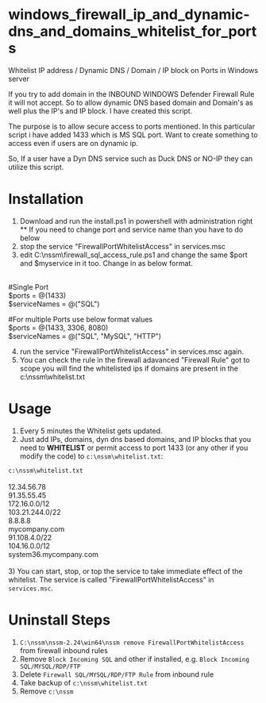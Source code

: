 # windows_firewall_ip_and_dynamic-dns_and_domains_whitelist_for_ports
Whitelist IP address / Dynamic DNS / Domain / IP block on Ports in Windows server


If you try to add domain in the INBOUND WINDOWS Defender Firewall Rule it will not accept.
So to allow dynamic DNS based domain and Domain's as well plus the IP's and IP block.
I have created this script.

The purpose is to allow secure access to ports mentioned. In this particular script i have 
added 1433 which is MS SQL port. Want to create something to access even if users are on dynamic ip.

So, If a user have a Dyn DNS service such as Duck DNS or NO-IP they can utilize this script.

# Installation

1) Download and run the install.ps1 in powershell with administration right
** If you need to change port and service name than you have to do below
2) stop the service "FirewallPortWhitelistAccess" in services.msc
3) edit C:\nssm\firewall_sql_access_rule.ps1 and change the same $port and $myservice in it too. Change in as below format.
<br /> 
#Single Port<br /> 
$ports = @(1433)<br /> 
$serviceNames = @("SQL")<br /> 

#For multiple Ports use below format values<br /> 
$ports = @(1433, 3306, 8080)<br /> 
$serviceNames = @("SQL", "MySQL", "HTTP")<br /> 

4) run the service "FirewallPortWhitelistAccess" in services.msc again.
5) You can check the rule in the firewall adavanced "Firewall <ServiceName> Rule" got to scope you will find the whitelisted ips if domains are present in the c:\nssm\whitelist.txt

# Usage
1) Every 5 minutes the Whitelist gets updated.
2) Just add IPs, domains, dyn dns based domains, and IP blocks that you need to **WHITELIST** or permit access to port 1433 (or any other if you modify the code) to `c:\nssm\whitelist.txt`:

  `c:\nssm\whitelist.txt`<br /> 
  <br /> 
  12.34.56.78<br /> 
  91.35.55.45<br /> 
  172.16.0.0/12<br /> 
  103.21.244.0/22<br /> 
  8.8.8.8<br /> 
  mycompany.com<br /> 
  91.108.4.0/22<br /> 
  104.16.0.0/12<br /> 
  system36.mycompany.com<br /><br />
  3) You can start, stop, or top the service to take immediate effect of the whitelist. The service is called "FirewallPortWhitelistAccess" in `services.msc`.

# Uninstall Steps
1. `C:\nssm\nssm-2.24\win64\nssm remove FirewallPortWhitelistAccess` from firewall inbound rules
2. Remove `Block Incoming SQL` and other if installed, e.g. `Block Incoming SQL/MYSQL/RDP/FTP`
3. Delete `Firewall SQL/MYSQL/RDP/FTP Rule` from inbound rule
4. Take backup of `c:\nssm\whitelist.txt`
5. Remove `c:\nssm`
